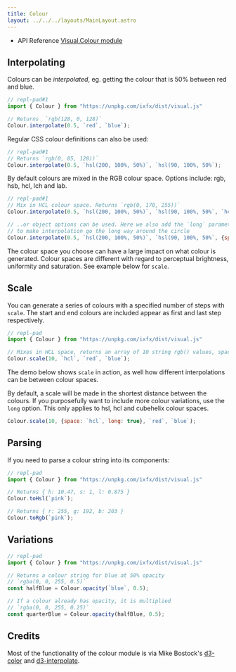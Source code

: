 ```yaml
---
title: Colour
layout: ../../../layouts/MainLayout.astro
---
```


<script type="module" hoist>
import '/src/components/types/geometry/arc';
import '/src/components/ReplPad';
</script>

<div class="tip">
<ul>
<li>API Reference <a href="https://clinth.github.io/ixfx/modules/Visual.Colour.html">Visual.Colour module</a></li>
</div>

<script type="module" hoist>
import '/src/loader';
import '/src/components/types/colour/ColourScaleElement';
</script>


## Interpolating

Colours can be _interpolated_, eg. getting the colour that is 50% between red and blue.

```js
// repl-pad#1
import { Colour } from "https://unpkg.com/ixfx/dist/visual.js"

// Returns  `rgb(128, 0, 128)`
Colour.interpolate(0.5, `red`, `blue`);
```

Regular CSS colour definitions can also be used:

```js
// repl-pad#1
// Returns `rgb(0, 85, 128))`
Colour.interpolate(0.5, `hsl(200, 100%, 50%)`, `hsl(90, 100%, 50%`);
```

By default colours are mixed in the RGB colour space. Options include: rgb, hsb, hcl, lch and lab.

```js
// repl-pad#1
// Mix in HCL colour space. Returns `rgb(0, 170, 255))`
Colour.interpolate(0.5, `hsl(200, 100%, 50%)`, `hsl(90, 100%, 50%`, `hcl`);

// ..or object options can be used. Here we also add the `long` parameter
// to make interpolation go the long way around the circle
Colour.interpolate(0.5, `hsl(200, 100%, 50%)`, `hsl(90, 100%, 50%`, {space: `hcl`, long: true} );
```

The colour space you choose can have a large impact on what colour is generated. Colour spaces are different with regard to perceptual brightness, uniformity and saturation. See example below for `scale`.

## Scale

You can generate a series of colours with a specified number of steps with `scale`. The start and end colours are included appear as first and last step respectively.

```js
// repl-pad
import { Colour } from "https://unpkg.com/ixfx/dist/visual.js"

// Mixes in HCL space, returns an array of 10 string rgb() values, spaced between red and blue.
Colour.scale(10, `hcl`, `red`, `blue`);
```

The demo below shows `scale` in action, as well how different interpolations can be between colour spaces.

<div id="colourScale"></div>
<script type="module">
importEl(
  `colourScale`, 
  `colourscale-element`, {});
</script>

By default, a scale will be made in the shortest distance between the colours. If you purposefully want to include more colour variations, use the `long` option. This only applies to hsl, hcl and cubehelix colour spaces.

```js
Colour.scale(10, {space: `hcl`, long: true}, `red`, `blue`);
```

## Parsing

If you need to parse a colour string into its components:

```js
// repl-pad
import { Colour } from "https://unpkg.com/ixfx/dist/visual.js"

// Returns { h: 10.47, s: 1, l: 0.875 }
Colour.toHsl(`pink`);

// Returns { r: 255, g: 192, b: 203 }
Colour.toRgb(`pink`);
```

## Variations

```js
// repl-pad
import { Colour } from "https://unpkg.com/ixfx/dist/visual.js"

// Returns a colour string for blue at 50% opacity
// `rgba(0, 0, 255, 0.5)`
const halfBlue = Colour.opacity(`blue`, 0.5);

// If a colour already has opacity, it is multiplied
// `rgba(0, 0, 255, 0.25)`
const quarterBlue = Colour.opacity(halfBlue, 0.5);
```

## Credits

Most of the functionality of the colour module is via Mike Bostock's [d3-color](https://github.com/d3/d3-color) and [d3-interpolate](https://github.com/d3/d3-interpolate). 